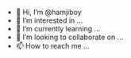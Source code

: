- 👋 Hi, I’m @hamjiboy
- 👀 I’m interested in ...
- 🌱 I’m currently learning ...
- 💞️ I’m looking to collaborate on ...
- 📫 How to reach me ...

<!---
hamjiboy/hamjiboy is a ✨ special ✨ repository because its `README.md` (this file) appears on your GitHub profile.
You can click the Preview link to take a look at your changes.
--->
